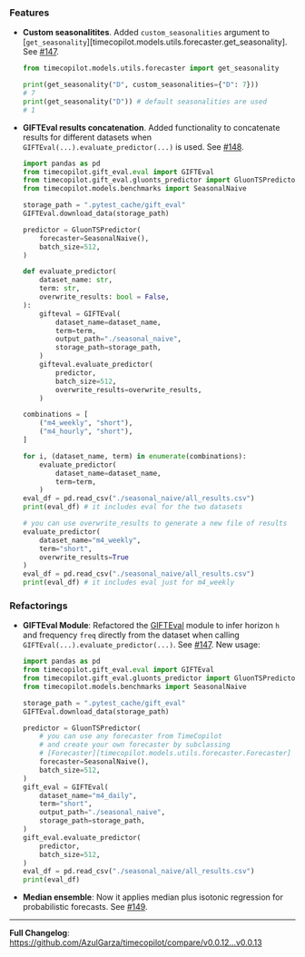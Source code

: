 ### Features

* **Custom seasonalitites**. Added `custom_seasonalities` argument to [`get_seasonality`][timecopilot.models.utils.forecaster.get_seasonality]. See [#147](https://github.com/AzulGarza/timecopilot/pull/147).
    ```python
    from timecopilot.models.utils.forecaster import get_seasonality

    print(get_seasonality("D", custom_seasonalities={"D": 7}))
    # 7
    print(get_seasonality("D")) # default seasonalities are used
    # 1
    ```

* **GIFTEval results concatenation**. Added functionality to concatenate results for different datasets when `GIFTEval(...).evaluate_predictor(...)` is used. See [#148](https://github.com/AzulGarza/timecopilot/pull/148). 
    ```python
    import pandas as pd
    from timecopilot.gift_eval.eval import GIFTEval
    from timecopilot.gift_eval.gluonts_predictor import GluonTSPredictor
    from timecopilot.models.benchmarks import SeasonalNaive

    storage_path = ".pytest_cache/gift_eval"
    GIFTEval.download_data(storage_path)

    predictor = GluonTSPredictor(
        forecaster=SeasonalNaive(),
        batch_size=512,
    )

    def evaluate_predictor(
        dataset_name: str,
        term: str,
        overwrite_results: bool = False,
    ):
        gifteval = GIFTEval(
            dataset_name=dataset_name,
            term=term,
            output_path="./seasonal_naive",
            storage_path=storage_path,
        )
        gifteval.evaluate_predictor(
            predictor,
            batch_size=512,
            overwrite_results=overwrite_results,
        )

    combinations = [
        ("m4_weekly", "short"),
        ("m4_hourly", "short"),
    ]

    for i, (dataset_name, term) in enumerate(combinations):
        evaluate_predictor(
            dataset_name=dataset_name,
            term=term,
        )
    eval_df = pd.read_csv("./seasonal_naive/all_results.csv")
    print(eval_df) # it includes eval for the two datasets

    # you can use overwrite_results to generate a new file of results 
    evaluate_predictor(
        dataset_name="m4_weekly",
        term="short",
        overwrite_results=True
    )
    eval_df = pd.read_csv("./seasonal_naive/all_results.csv")
    print(eval_df) # it includes eval just for m4_weekly
    ```

### Refactorings

* **GIFTEval Module**: Refactored the [GIFTEval](https://github.com/SalesforceAIResearch/gift-eval/) module to infer horizon `h` and frequency `freq` directly from the dataset when calling `GIFTEval(...).evaluate_predictor(...)`. See [#147](https://github.com/AzulGarza/timecopilot/pull/147). New usage:
    ```python
    import pandas as pd
    from timecopilot.gift_eval.eval import GIFTEval
    from timecopilot.gift_eval.gluonts_predictor import GluonTSPredictor
    from timecopilot.models.benchmarks import SeasonalNaive

    storage_path = ".pytest_cache/gift_eval"
    GIFTEval.download_data(storage_path)

    predictor = GluonTSPredictor(
        # you can use any forecaster from TimeCopilot
        # and create your own forecaster by subclassing 
        # [Forecaster][timecopilot.models.utils.forecaster.Forecaster]
        forecaster=SeasonalNaive(),
        batch_size=512,
    )
    gift_eval = GIFTEval(
        dataset_name="m4_daily",
        term="short",
        output_path="./seasonal_naive",
        storage_path=storage_path,
    )
    gift_eval.evaluate_predictor(
        predictor,
        batch_size=512,
    )
    eval_df = pd.read_csv("./seasonal_naive/all_results.csv")
    print(eval_df)
    ```

* **Median ensemble**: Now it applies median plus isotonic regression for probabilistic forecasts. See [#149](https://github.com/AzulGarza/timecopilot/pull/149). 

---

**Full Changelog**: https://github.com/AzulGarza/timecopilot/compare/v0.0.12...v0.0.13